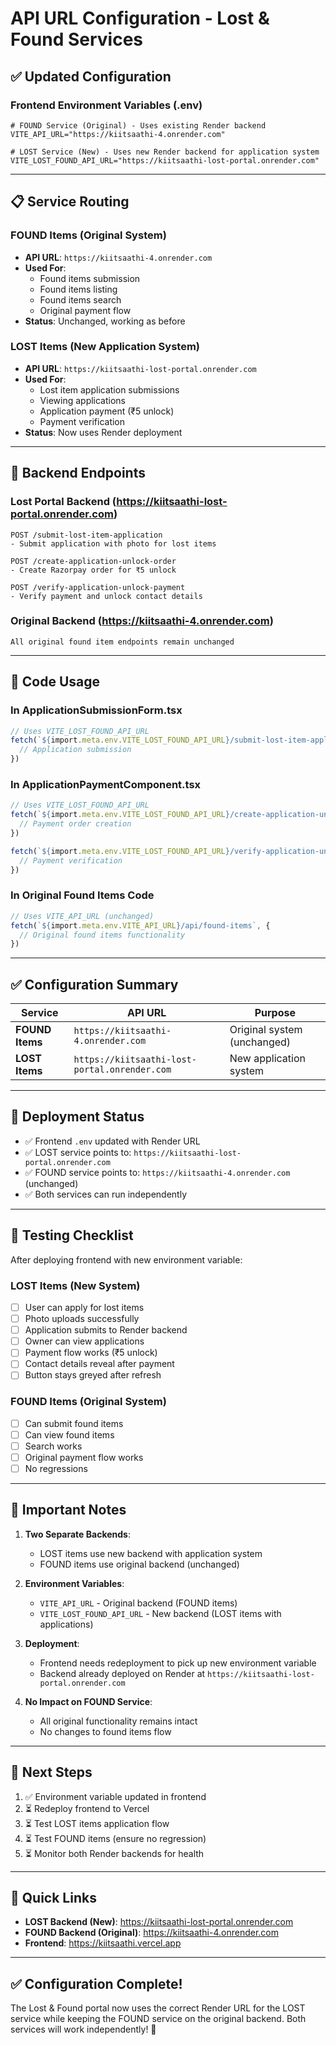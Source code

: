 # API URL Configuration - Lost & Found Services

## ✅ Updated Configuration

### Frontend Environment Variables (.env)

```env
# FOUND Service (Original) - Uses existing Render backend
VITE_API_URL="https://kiitsaathi-4.onrender.com"

# LOST Service (New) - Uses new Render backend for application system
VITE_LOST_FOUND_API_URL="https://kiitsaathi-lost-portal.onrender.com"
```

---

## 📋 Service Routing

### FOUND Items (Original System)
- **API URL**: `https://kiitsaathi-4.onrender.com`
- **Used For**: 
  - Found items submission
  - Found items listing
  - Found items search
  - Original payment flow
- **Status**: Unchanged, working as before

### LOST Items (New Application System)
- **API URL**: `https://kiitsaathi-lost-portal.onrender.com`
- **Used For**:
  - Lost item application submissions
  - Viewing applications
  - Application payment (₹5 unlock)
  - Payment verification
- **Status**: Now uses Render deployment

---

## 🔧 Backend Endpoints

### Lost Portal Backend (https://kiitsaathi-lost-portal.onrender.com)

```
POST /submit-lost-item-application
- Submit application with photo for lost items

POST /create-application-unlock-order
- Create Razorpay order for ₹5 unlock

POST /verify-application-unlock-payment
- Verify payment and unlock contact details
```

### Original Backend (https://kiitsaathi-4.onrender.com)

```
All original found item endpoints remain unchanged
```

---

## 📝 Code Usage

### In ApplicationSubmissionForm.tsx
```typescript
// Uses VITE_LOST_FOUND_API_URL
fetch(`${import.meta.env.VITE_LOST_FOUND_API_URL}/submit-lost-item-application`, {
  // Application submission
})
```

### In ApplicationPaymentComponent.tsx
```typescript
// Uses VITE_LOST_FOUND_API_URL
fetch(`${import.meta.env.VITE_LOST_FOUND_API_URL}/create-application-unlock-order`, {
  // Payment order creation
})

fetch(`${import.meta.env.VITE_LOST_FOUND_API_URL}/verify-application-unlock-payment`, {
  // Payment verification
})
```

### In Original Found Items Code
```typescript
// Uses VITE_API_URL (unchanged)
fetch(`${import.meta.env.VITE_API_URL}/api/found-items`, {
  // Original found items functionality
})
```

---

## ✅ Configuration Summary

| Service | API URL | Purpose |
|---------|---------|---------|
| **FOUND Items** | `https://kiitsaathi-4.onrender.com` | Original system (unchanged) |
| **LOST Items** | `https://kiitsaathi-lost-portal.onrender.com` | New application system |

---

## 🚀 Deployment Status

- ✅ Frontend `.env` updated with Render URL
- ✅ LOST service points to: `https://kiitsaathi-lost-portal.onrender.com`
- ✅ FOUND service points to: `https://kiitsaathi-4.onrender.com` (unchanged)
- ✅ Both services can run independently

---

## 🧪 Testing Checklist

After deploying frontend with new environment variable:

### LOST Items (New System)
- [ ] User can apply for lost items
- [ ] Photo uploads successfully
- [ ] Application submits to Render backend
- [ ] Owner can view applications
- [ ] Payment flow works (₹5 unlock)
- [ ] Contact details reveal after payment
- [ ] Button stays greyed after refresh

### FOUND Items (Original System)
- [ ] Can submit found items
- [ ] Can view found items
- [ ] Search works
- [ ] Original payment flow works
- [ ] No regressions

---

## 📌 Important Notes

1. **Two Separate Backends**: 
   - LOST items use new backend with application system
   - FOUND items use original backend (unchanged)

2. **Environment Variables**:
   - `VITE_API_URL` - Original backend (FOUND items)
   - `VITE_LOST_FOUND_API_URL` - New backend (LOST items with applications)

3. **Deployment**:
   - Frontend needs redeployment to pick up new environment variable
   - Backend already deployed on Render at `https://kiitsaathi-lost-portal.onrender.com`

4. **No Impact on FOUND Service**:
   - All original functionality remains intact
   - No changes to found items flow

---

## 🎯 Next Steps

1. ✅ Environment variable updated in frontend
2. ⏳ Redeploy frontend to Vercel
3. ⏳ Test LOST items application flow
4. ⏳ Test FOUND items (ensure no regression)
5. ⏳ Monitor both Render backends for health

---

## 🔗 Quick Links

- **LOST Backend (New)**: https://kiitsaathi-lost-portal.onrender.com
- **FOUND Backend (Original)**: https://kiitsaathi-4.onrender.com
- **Frontend**: https://kiitsaathi.vercel.app

---

## ✅ Configuration Complete!

The Lost & Found portal now uses the correct Render URL for the LOST service while keeping the FOUND service on the original backend. Both services will work independently! 🎉
